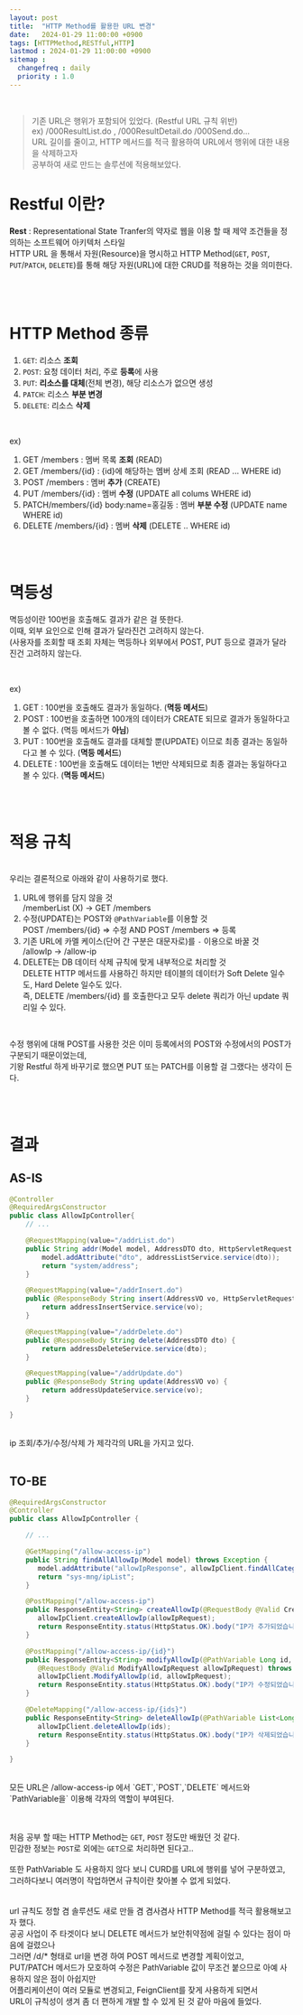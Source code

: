 ```yaml
---
layout: post
title:  "HTTP Method를 활용한 URL 변경"
date:   2024-01-29 11:00:00 +0900
tags: [HTTPMethod,RESTful,HTTP]
lastmod : 2024-01-29 11:00:00 +0900
sitemap :
  changefreq : daily
  priority : 1.0
---
```

<br>

>기존 URL은 행위가 포함되어 있었다. (Restful URL 규칙 위반)<br>
>ex) /000ResultList.do , /000ResultDetail.do /000Send.do...<br>
>URL 길이를 줄이고, HTTP 메서드를 적극 활용하여 URL에서 행위에 대한 내용을 삭제하고자<br>
>공부하여 새로 만드는 솔루션에 적용해보았다.<br>


# Restful 이란?
**Rest** : Representational State Tranfer의 약자로 웹을 이용 할 때 제약 조건들을 정의하는 소프트웨어 아키텍처 스타일<br>
HTTP URL 을 통해서 자원(Resource)을 명시하고 HTTP Method(`GET`, `POST`, `PUT`/`PATCH`, `DELETE`)를 통해 해당 자원(URL)에 대한 CRUD를 적용하는 것을 의미한다.<br>
<br>
<br>
<br>

# HTTP Method 종류
1. `GET`: 리소스  **조회**
2. `POST`: 요청 데이터 처리, 주로 **등록**에 사용
3. `PUT`: **리소스를 대체**(전체 변경), 해당 리소스가 없으면 생성
4. `PATCH`: 리소스 **부분 변경**
5. `DELETE`: 리소스 **삭제**

<br>

ex)
1. GET /members : 멤버 목록 **조회** (READ)
2. GET /members/{id} : {id}에 해당하는 멤버 상세 조회 (READ ... WHERE id)
3. POST /members : 멤버 **추가** (CREATE)
4. PUT /members/{id} : 멤버 **수정** (UPDATE all colums WHERE id)
5. PATCH/members/{id} body:name=홍길동 : 멤버 **부분 수정** (UPDATE name WHERE id)
6. DELETE /members/{id} : 멤버 **삭제** (DELETE .. WHERE id)

<br>
<br>

# 멱등성
멱등성이란 100번을 호출해도 결과가 같은 걸 뜻한다.<br>
이때, 외부 요인으로 인해 결과가 달라진건 고려하지 않는다. <br>(사용자를 조회할 때 조회 자체는 멱등하나 외부에서 POST, PUT 등으로 결과가 달라진건 고려하지 않는다.<br>

<br>

ex)
1. GET : 100번을 호출해도 결과가 동일하다. (**멱등 메서드**)
2. POST : 100번을 호출하면 100개의 데이터가 CREATE 되므로 결과가 동일하다고 볼 수 없다. (멱등 메서드가 **아님**)
3. PUT : 100번을 호출해도 결과를 대체할 뿐(UPDATE) 이므로 최종 결과는 동일하다고 볼 수 있다. (**멱등 메서드**)
4. DELETE : 100번을 호출해도 데이터는 1번만 삭제되므로 최종 결과는 동일하다고 볼 수 있다. (**멱등 메서드**)

<br>
<br>

# 적용 규칙

<br>
우리는 결론적으로 아래와 같이 사용하기로 했다.<br>

1. URL에 행위를 담지 않을 것<br>/memberList (X) -> GET /members
2. 수정(UPDATE)는 POST와 `@PathVariable`를 이용할 것<br>POST /members/{id} => 수정 AND POST /members => 등록
3. 기존 URL에 카멜 케이스(단어 간 구분은 대문자로)를 `-` 이용으로 바꿀 것<br>/allowIp -> /allow-ip
4. DELETE는 DB 데이터 삭제 규칙에 맞게 내부적으로 처리할 것<br>DELETE HTTP 메서드를 사용하긴 하지만 테이블의 데이터가 Soft Delete 일수도, Hard Delete 일수도 있다.<br>즉, DELETE /members/{id} 를 호출한다고 모두 delete 쿼리가 아닌 update 쿼리일 수 있다.

<br>

수정 행위에 대해 POST를 사용한 것은 이미 등록에서의 POST와 수정에서의 POST가 구분되기 때문이었는데,<br>
기왕 Restful 하게 바꾸기로 했으면 PUT 또는 PATCH를 이용할 걸 그랬다는 생각이 든다.<br>

<br>
<br>

# 결과
## AS-IS

```java
@Controller
@RequiredArgsConstructor
public class AllowIpController{
	// ...

	@RequestMapping(value="/addrList.do")
	public String addr(Model model, AddressDTO dto, HttpServletRequest request) {
	    model.addAttribute("dto", addressListService.service(dto));
	    return "system/address";
	}

	@RequestMapping(value="/addrInsert.do")
	public @ResponseBody String insert(AddressVO vo, HttpServletRequest request) {
	    return addressInsertService.service(vo);
	}

	@RequestMapping(value="/addrDelete.do")
	public @ResponseBody String delete(AddressDTO dto) {
	    return addressDeleteService.service(dto);
	}

	@RequestMapping(value="/addrUpdate.do")
	public @ResponseBody String update(AddressVO vo) {
	    return addressUpdateService.service(vo);
	}

}
```

<br>
ip 조회/추가/수정/삭제 가 제각각의 URL을 가지고 있다.<br>
<br>

## TO-BE

```java
@RequiredArgsConstructor
@Controller
public class AllowIpController {

	// ...

    @GetMapping("/allow-access-ip")
    public String findAllAllowIp(Model model) throws Exception {
       model.addAttribute("allowIpResponse", allowIpClient.findAllCategory().getBody());
       return "sys-mng/ipList";
    }

    @PostMapping("/allow-access-ip")
    public ResponseEntity<String> createAllowIp(@RequestBody @Valid CreateAllowIpRequest allowIpRequest) throws Exception{
       allowIpClient.createAllowIp(allowIpRequest);
       return ResponseEntity.status(HttpStatus.OK).body("IP가 추가되었습니다.");
    }

    @PostMapping("/allow-access-ip/{id}")
    public ResponseEntity<String> modifyAllowIp(@PathVariable Long id,
       @RequestBody @Valid ModifyAllowIpRequest allowIpRequest) throws Exception {
       allowIpClient.ModifyAllowIp(id, allowIpRequest);
       return ResponseEntity.status(HttpStatus.OK).body("IP가 수정되었습니다.");
    }

    @DeleteMapping("/allow-access-ip/{ids}")
    public ResponseEntity<String> deleteAllowIp(@PathVariable List<Long> ids) throws Exception {
       allowIpClient.deleteAllowIp(ids);
       return ResponseEntity.status(HttpStatus.OK).body("IP가 삭제되었습니다.");
    }

}
```

<br>
모든 URL은 /allow-access-ip 에서 `GET`,`POST`,`DELETE` 메서드와 `PathVariable을` 이용해 각자의 역할이 부여된다.<br>
<br>
<br>

처음 공부 할 때는 HTTP Method는 `GET`,  `POST` 정도만 배웠던 것 같다.<br>
민감한 정보는 `POST`로 외에는 `GET`으로 처리하면 된다고..<br>
<br>
또한 PathVariable 도 사용하지 않다 보니 CURD를 URL에 행위를 넣어 구분하였고,<br>
그러하다보니 여러명이 작업하면서 규칙이란 찾아볼 수 없게 되었다.<br>
<br>
<br>
url 규칙도 정할 겸 솔루션도 새로 만들 겸 겸사겸사 HTTP Method를 적극 활용해보고자 했다.<br>
공공 사업이 주 타겟이다 보니 DELETE 메서드가 보안취약점에 걸릴 수 있다는 점이 마음에 걸렸으나<br>
그러면 /d/* 형태로 url을 변경 하여 POST 메서드로 변경할 계획이었고,<br>
PUT/PATCH 메서드가 모호하여 수정은 PathVariable 값이 무조건 붙으므로 아예 사용하지 않은 점이 아쉽지만<br>
어플리케이션이 여러 모듈로 변경되고, FeignClient를 잦게 사용하게 되면서<br>
URL이 규칙성이 생겨 좀 더 편하게 개발 할 수 있게 된 것 같아 마음에 들었다.<br>
<br>


